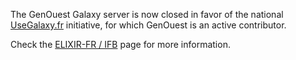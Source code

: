 
The GenOuest Galaxy server is now closed in favor of the national [UseGalaxy.fr](https://usegalaxy.fr) initiative, for which GenOuest is an active contributor.

Check the [ELIXIR-FR / IFB](/ifb/) page for more information.
